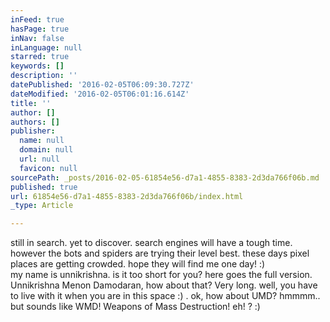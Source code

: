 ```yaml
---
inFeed: true
hasPage: true
inNav: false
inLanguage: null
starred: true
keywords: []
description: ''
datePublished: '2016-02-05T06:09:30.727Z'
dateModified: '2016-02-05T06:01:16.614Z'
title: ''
author: []
authors: []
publisher:
  name: null
  domain: null
  url: null
  favicon: null
sourcePath: _posts/2016-02-05-61854e56-d7a1-4855-8383-2d3da766f06b.md
published: true
url: 61854e56-d7a1-4855-8383-2d3da766f06b/index.html
_type: Article

---
```

still in search. yet to discover. search engines will have a tough time.
however the bots and spiders are trying their level best. these days 
pixel places are getting crowded. hope they will find me one day! :)  
my name is unnikrishna. is it too short for you? here goes the full 
version. Unnikrishna Menon Damodaran, how about that? Very long. well, 
you have to live with it when you are in this space :) . ok, how about 
UMD? hmmmm.. but sounds like WMD! Weapons of Mass Destruction! eh! ? :)